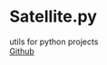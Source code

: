 # Satellite.py

utils for python projects  
[Github](https://github.com/MisileLab/h3/tree/main/libraries/satellite/py)


